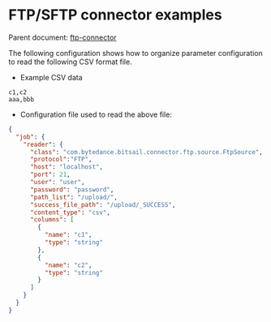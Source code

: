 # FTP/SFTP connector examples

Parent document: [ftp-connector](./ftp-v1.md)

The following configuration shows how to organize parameter configuration to read the following CSV format file.

- Example CSV data

```csv
c1,c2
aaa,bbb
```

- Configuration file used to read the above file:

```json
{
  "job": {
    "reader": {
      "class": "com.bytedance.bitsail.connector.ftp.source.FtpSource",
      "protocol":"FTP",
      "host": "localhost",
      "port": 21,
      "user": "user",
      "password": "password",
      "path_list": "/upload/",
      "success_file_path": "/upload/_SUCCESS",
      "content_type": "csv",
      "columns": [
        {
          "name": "c1",
          "type": "string"
        },
        {
          "name": "c2",
          "type": "string"
        }
      ]
    }
  }
}
```
